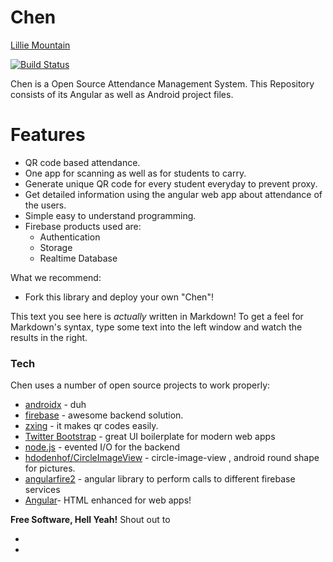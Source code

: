 # Chen

[Lillie Mountain](https://www.lilliemountain.com/)

[![Build Status](https://travis-ci.org/lilliemountain/chen.svg?branch=master)](https://travis-ci.org/lilliemountain/chen)

Chen is a Open Source Attendance Management System. This Repository consists of its Angular as well as Android project files.
# Features
  - QR code based attendance.
  - One app for scanning as well as for students to carry.
  - Generate unique QR code for every student everyday to prevent proxy.
  - Get detailed information using the angular web app about attendance of the users.
  - Simple easy to understand programming.
  - Firebase products used are:
    - Authentication
    - Storage
    - Realtime Database


What we recommend:
  - Fork this library and deploy your own "Chen"!
  
This text you see here is *actually* written in Markdown! To get a feel for Markdown's syntax, type some text into the left window and watch the results in the right.

### Tech

Chen uses a number of open source projects to work properly:
* [androidx] - duh
* [firebase] - awesome backend solution.
* [zxing] - it makes qr codes easily.
* [Twitter Bootstrap] - great UI boilerplate for modern web apps
* [node.js] - evented I/O for the backend
* [hdodenhof/CircleImageView] - circle-image-view , android round shape for pictures.
* [angularfire2] - angular library to perform calls to different firebase services
* [Angular]- HTML enhanced for web apps!


**Free Software, Hell Yeah!**
Shout out to
- [Roshan Singh]:<https://github.com/g0li/>
- [Chinmay Tagade]:<https://github.com/Blaze10/>

   [androidx]: <https://developer.android.com/jetpack/androidx>
   [firebase]: <https://firebase.google..com/>
   [zxing]: <https://github.com/zxing/zxing>
   [hdodenhof/CircleImageView]: <https://github.com/hdodenhof/CircleImageView>
   [angularfire2]: <hhttps://github.com/angular/angularfire2>
   [node.js]: <http://nodejs.org>
   [Twitter Bootstrap]: <http://twitter.github.com/bootstrap/>
   [Angular]: <https://angular.io/>

